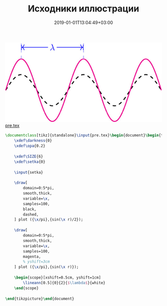 ﻿---
title: "Исходники иллюстрации"
type: "notpost"
date:  2019-01-01T13:04:49+03:00
---
<a class="imag2" href="/cook/gallery/tikzpicture_be01e717192dd180508e50d58e8eccde.tex"><img src="/cook/gallery/tikzpicture_be01e717192dd180508e50d58e8eccde.pdf.jpg" alt=""></a>
<a href="/cook/gallery/pre">pre.tex</a>
```tex
\documentclass[tikz]{standalone}\input{pre.tex}\begin{document}\begin{tikzpicture}
    \xdef\darkness{0}
	\xdef\opa{0.2}

    \xdef\SIZE{6}
	\xdef\setka{0}

    \input{setka}

    \draw[
        domain=0:5*pi,
        smooth,thick,
        variable=\x,
        samples=100,
        black, 
        dashed,
    ] plot ({\x/pi},{sin(\x r)/2}); 

    \draw[
        domain=0:5*pi,
        smooth,thick,
        variable=\x,
        samples=100,
        magenta, 
        % yshift=3cm
    ] plot ({\x/pi},{sin(\x r)}); 

    \begin{scope}[xshift=0.5cm, yshift=1cm]
        \lineann[0.5]{0}{2}{$\lambda$}{white}
    \end{scope}        

\end{tikzpicture}\end{document}
```